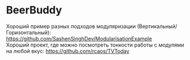 # BeerBuddy
Хороший пример разных подходов модуляризации (Вертикальный/Горизонтальный): https://github.com/SashenSinghDev/ModularisationExample
<br />
Хороший проект, где можно посмотреть тонкости работы с модулями на любой вкус: https://github.com/rcaos/TVToday 
